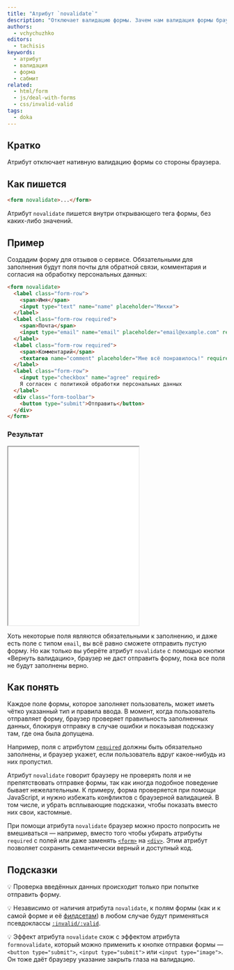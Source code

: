```yaml
---
title: "Атрибут `novalidate`"
description: "Отключает валидацию формы. Зачем нам валидация формы браузером, когда у нас есть JavaScript?"
authors:
  - vchychuzhko
editors:
  - tachisis
keywords:
  - атрибут
  - валидация
  - форма
  - сабмит
related:
  - html/form
  - js/deal-with-forms
  - css/invalid-valid
tags:
  - doka
---
```


## Кратко

Атрибут отключает нативную валидацию формы со стороны браузера.

## Как пишется

```html
<form novalidate>...</form>
```

Атрибут `novalidate` пишется внутри открывающего тега формы, без каких-либо значений.

## Пример

Создадим форму для отзывов о сервисе. Обязательными для заполнения будут поля почты для обратной связи, комментария и согласия на обработку персональных данных:

```html
<form novalidate>
  <label class="form-row">
    <span>Имя</span>
    <input type="text" name="name" placeholder="Микки">
  </label>
  <label class="form-row required">
    <span>Почта</span>
    <input type="email" name="email" placeholder="email@example.com" required>
  </label>
  <label class="form-row required">
    <span>Комментарий</span>
    <textarea name="comment" placeholder="Мне всё понравилось!" required></textarea>
  </label>
  <label class="form-row">
    <input type="checkbox" name="agree" required>
    Я согласен с политикой обработки персональных данных
  </label>
  <div class="form-toolbar">
    <button type="submit">Отправить</button>
  </div>
</form>
```

### Результат

<iframe title="Форма с отключенной валидацией" src="demos/form-validation/" height="410"></iframe>

Хоть некоторые поля являются обязательными к заполнению, и даже есть поле с типом `email`, вы всё равно сможете отправить пустую форму. Но как только вы уберёте атрибут `novalidate` с помощью кнопки «Вернуть валидацию», браузер не даст отправить форму, пока все поля не будут заполнены верно.

## Как понять

Каждое поле формы, которое заполняет пользователь, может иметь чётко указанный тип и правила ввода. В момент, когда пользователь отправляет форму, браузер проверяет правильность заполненных данных, блокируя отправку в случае ошибки и показывая подсказку там, где она была допущена.

Например, поля с атрибутом [`required`](/html/required/) должны быть обязательно заполнены, и браузер укажет, если пользователь вдруг какое-нибудь из них пропустил.

Атрибут `novalidate` говорит браузеру не проверять поля и не препятствовать отправке формы, так как иногда подобное поведение бывает нежелательным. К примеру, форма проверяется при помощи JavaScript, и нужно избежать конфликтов с браузерной валидацией. В том числе, и убрать всплывающие подсказки, чтобы показать вместо них свои, кастомные.

При помощи атрибута `novalidate` браузер можно просто попросить не вмешиваться — например, вместо того чтобы убирать атрибуты `required` с полей или даже заменять [`<form>`](/html/form/) на [`<div>`](/html/div/). Этим атрибут позволяет сохранить семантически верный и доступный код.

## Подсказки

💡 Проверка введённых данных происходит только при попытке отправить форму.

💡 Независимо от наличия атрибута `novalidate`, к полям формы (как и к самой форме и её [филдсетам](/html/fieldset/)) в любом случае будут применяться псевдоклассы [`:invalid/:valid`](/css/invalid-valid/).

💡 Эффект атрибута `novalidate` схож с эффектом атрибута `formnovalidate`, который можно применить к кнопке отправки формы — `<button type="submit">`, `<input type="submit">` или `<input type="image">`. Он тоже даёт браузеру указание закрыть глаза на валидацию.
